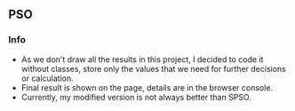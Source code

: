 ## PSO

### Info

- As we don't draw all the results in this project, I decided to code it without classes, store only the values that we need for further decisions or calculation.
- Final result is shown on the page, details are in the browser console.
- Currently, my modified version is not always better than SPSO.
